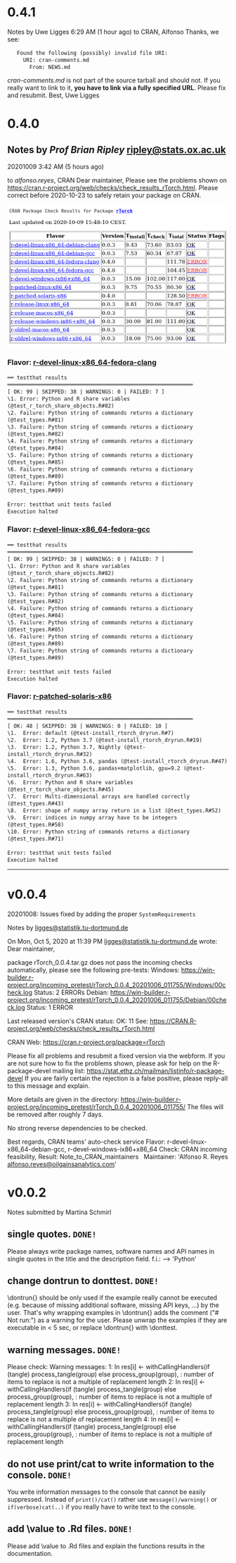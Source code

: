 # 0.4.1
Notes by Uwe Ligges
6:29 AM (1 hour ago)
to CRAN, Alfonso
Thanks, we see:
```
   Found the following (possibly) invalid file URI:
     URI: cran-comments.md
       From: NEWS.md
```       
_cran-comments.md_ is not part of the source tarball and should not. If
you really want to link to it, __you have to link via a fully specified URL__.
Please fix and resubmit.
Best,
Uwe Ligges


# 0.4.0
## Notes by *Prof Brian Ripley* <ripley@stats.ox.ac.uk>

20201009 3:42 AM (5 hours ago) 
	
to *alfonso.reyes*, CRAN
Dear maintainer,
Please see the problems shown on
<https://cran.r-project.org/web/checks/check_results_rTorch.html>.
Please correct before 2020-10-23 to safely retain your package on CRAN.

![image-20201009090251822](assets/cran-comments/image-20201009090251822.png)



###  Flavor: [r-devel-linux-x86_64-fedora-clang](https://www.r-project.org/nosvn/R.check/r-devel-linux-x86_64-fedora-clang/rTorch-00check.html)

    ══ testthat results  ═══════════════════════════════════════════════════════════
    [ OK: 99 | SKIPPED: 38 | WARNINGS: 0 | FAILED: 7 ]
    \1. Error: Python and R share variables (@test_r_torch_share_objects.R#82) 
    \2. Failure: Python string of commands returns a dictionary (@test_types.R#81) 
    \3. Failure: Python string of commands returns a dictionary (@test_types.R#82) 
    \4. Failure: Python string of commands returns a dictionary (@test_types.R#84) 
    \5. Failure: Python string of commands returns a dictionary (@test_types.R#85) 
    \6. Failure: Python string of commands returns a dictionary (@test_types.R#89) 
    \7. Failure: Python string of commands returns a dictionary (@test_types.R#89) 
    
    Error: testthat unit tests failed
    Execution halted 


###  Flavor: [r-devel-linux-x86_64-fedora-gcc](https://www.r-project.org/nosvn/R.check/r-devel-linux-x86_64-fedora-gcc/rTorch-00check.html)

    ══ testthat results  ═══════════════════════════════════════════════════════════
    [ OK: 99 | SKIPPED: 38 | WARNINGS: 0 | FAILED: 7 ]
    \1. Error: Python and R share variables (@test_r_torch_share_objects.R#82) 
    \2. Failure: Python string of commands returns a dictionary (@test_types.R#81) 
    \3. Failure: Python string of commands returns a dictionary (@test_types.R#82) 
    \4. Failure: Python string of commands returns a dictionary (@test_types.R#84) 
    \5. Failure: Python string of commands returns a dictionary (@test_types.R#85) 
    \6. Failure: Python string of commands returns a dictionary (@test_types.R#89) 
    \7. Failure: Python string of commands returns a dictionary (@test_types.R#89) 
    
    Error: testthat unit tests failed
    Execution halted 


###  Flavor: [r-patched-solaris-x86](https://www.r-project.org/nosvn/R.check/r-patched-solaris-x86/rTorch-00check.html)

    ══ testthat results  ═══════════════════════════════════════════════════════════
    [ OK: 48 | SKIPPED: 38 | WARNINGS: 0 | FAILED: 10 ]
    \1.  Error: default (@test-install_rtorch_dryrun.R#7) 
    \2.  Error: 1.2, Python 3.7 (@test-install_rtorch_dryrun.R#19) 
    \3.  Error: 1.2, Python 3.7, Nightly (@test-install_rtorch_dryrun.R#32) 
    \4.  Error: 1.6, Python 3.6, pandas (@test-install_rtorch_dryrun.R#47) 
    \5.  Error: 1.3, Python 3.6, pandas+matplotlib, gpu=9.2 (@test-install_rtorch_dryrun.R#63) 
    \6.  Error: Python and R share variables (@test_r_torch_share_objects.R#45) 
    \7.  Error: Multi-dimensional arrays are handled correctly (@test_types.R#43) 
    \8.  Error: shape of numpy array return in a list (@test_types.R#52) 
    \9.  Error: indices in numpy array have to be integers (@test_types.R#58) 
    \10. Error: Python string of commands returns a dictionary (@test_types.R#71) 
    
    Error: testthat unit tests failed
    Execution halted 





-----

# v0.0.4
20201008: Issues fixed by adding the proper `SystemRequirements`

Notes by ligges@statistik.tu-dortmund.de

On Mon, Oct 5, 2020 at 11:39 PM <ligges@statistik.tu-dortmund.de> wrote:
Dear maintainer,

package rTorch_0.0.4.tar.gz does not pass the incoming checks automatically, please see the following pre-tests:
Windows: <https://win-builder.r-project.org/incoming_pretest/rTorch_0.0.4_20201006_011755/Windows/00check.log>
Status: 2 ERRORs
Debian: <https://win-builder.r-project.org/incoming_pretest/rTorch_0.0.4_20201006_011755/Debian/00check.log>
Status: 1 ERROR

Last released version's CRAN status: OK: 11
See: <https://CRAN.R-project.org/web/checks/check_results_rTorch.html>

CRAN Web: <https://cran.r-project.org/package=rTorch>

Please fix all problems and resubmit a fixed version via the webform.
If you are not sure how to fix the problems shown, please ask for help on the R-package-devel mailing list:
<https://stat.ethz.ch/mailman/listinfo/r-package-devel>
If you are fairly certain the rejection is a false positive, please reply-all to this message and explain.

More details are given in the directory:
<https://win-builder.r-project.org/incoming_pretest/rTorch_0.0.4_20201006_011755/>
The files will be removed after roughly 7 days.

No strong reverse dependencies to be checked.

Best regards,
CRAN teams' auto-check service
Flavor: r-devel-linux-x86_64-debian-gcc, r-devel-windows-ix86+x86_64
Check: CRAN incoming feasibility, Result: Note_to_CRAN_maintainers
  Maintainer: 'Alfonso R. Reyes <alfonso.reyes@oilgainsanalytics.com>'

# v0.0.2
Notes submitted by Martina Schmirl

## single quotes. `DONE!`
Please always write package names, software names and API names in
single quotes in the title and the description field.
f.i.: --> 'Python'

## change dontrun to donttest. `DONE!`
\dontrun{} should be only used if the example really cannot be executed
(e.g. because of missing additional software, missing API keys, ...) by
the user. That's why wrapping examples in \dontrun{} adds the comment
("# Not run:") as a warning for the user.
Please unwrap the examples if they are executable in < 5 sec, or replace
\dontrun{} with \donttest.


## warning messages. `DONE!`
Please check:
Warning messages:
1: In res[i] <- withCallingHandlers(if (tangle) process_tangle(group)
else process_group(group),  :
   number of items to replace is not a multiple of replacement length
2: In res[i] <- withCallingHandlers(if (tangle) process_tangle(group)
else process_group(group),  :
   number of items to replace is not a multiple of replacement length
3: In res[i] <- withCallingHandlers(if (tangle) process_tangle(group)
else process_group(group),  :
   number of items to replace is not a multiple of replacement length
4: In res[i] <- withCallingHandlers(if (tangle) process_tangle(group)
else process_group(group),  :
   number of items to replace is not a multiple of replacement length


## do not use print/cat to write information to the console. `DONE!`
You write information messages to the console that cannot be easily
suppressed. Instead of `print()/cat()` rather use `message()/warning()`  or
`if(verbose)cat(..)` if you really have to write text to the console.


## add \value to .Rd files. `DONE!`
Please add \value to .Rd files and explain the functions results in the
documentation.
